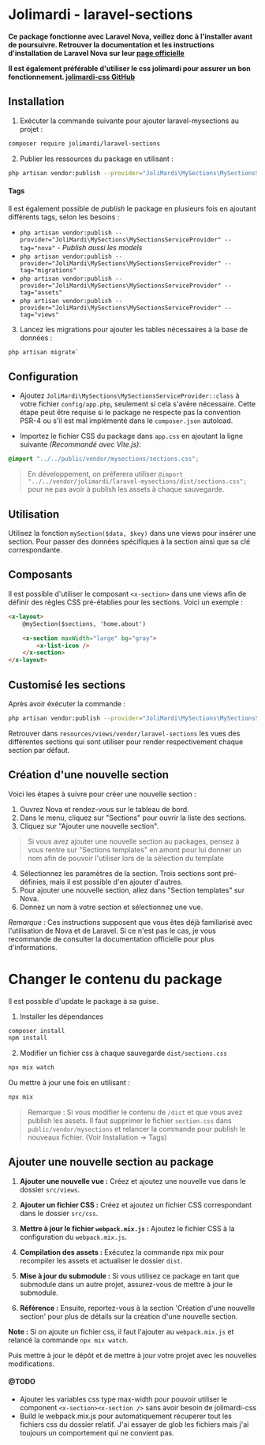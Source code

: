 # Jolimardi - laravel-sections

**Ce package fonctionne avec Laravel Nova, veillez donc à l'installer avant de poursuivre. Retrouver la documentation et les instructions d'installation de Laravel Nova sur leur [page officielle](https://nova.laravel.com/docs/4.0/installation.html)**

**Il est également préférable d'utiliser le css jolimardi pour assurer un bon fonctionnement. [jolimardi-css GitHub](https://github.com/jolimardi/jolimardi-css)**

## Installation 

1. Exécuter la commande suivante pour ajouter laravel-mysections au projet :

```bash
composer require jolimardi/laravel-sections
```

2. Publier les ressources du package en utilisant :

```bash
php artisan vendor:publish --provider="JoliMardi\MySections\MySectionsServiceProvider"
```

#### Tags

Il est également possible de *publish* le package en plusieurs fois en ajoutant différents tags, selon les besoins : 

- `php artisan vendor:publish --provider="JoliMardi\MySections\MySectionsServiceProvider" --tag="nova"` - *Publish aussi les models*
- `php artisan vendor:publish --provider="JoliMardi\MySections\MySectionsServiceProvider" --tag="migrations"`
- `php artisan vendor:publish --provider="JoliMardi\MySections\MySectionsServiceProvider" --tag="assets"`
- `php artisan vendor:publish --provider="JoliMardi\MySections\MySectionsServiceProvider" --tag="views"`

3. Lancez les migrations pour ajouter les tables nécessaires à la base de données :

```bash
php artisan migrate`
```

## Configuration

- Ajoutez `JoliMardi\MySections\MySectionsServiceProvider::class` à votre fichier `config/app.php`, seulement si cela s'avère nécessaire. Cette étape peut être requise si le package ne respecte pas la convention PSR-4 ou s'il est mal implémenté dans le `composer.json` autoload.

- Importez le fichier CSS du package dans `app.css` en ajoutant la ligne suivante *(Recommandé avec Vite.js)*:

```css
@import "../../public/vendor/mysections/sections.css";
```

> En développement, on préferera utiliser `@import "../../vendor/jolimardi/laravel-mysections/dist/sections.css";` pour ne pas avoir à publish les assets à chaque sauvegarde.

## Utilisation

Utilisez la fonction `mySection($data, $key)` dans une views pour insérer une section. Pour passer des données spécifiques à la section ainsi que sa clé correspondante.

## Composants

Il est possible d'utiliser le composant `<x-section>` dans une views afin de définir des règles CSS pré-établies pour les sections. Voici un exemple :

```html
<x-layout>
    @mySection($sections, 'home.about')

    <x-section maxWidth="large" bg="gray">
        <x-list-icon />
    </x-section>
</x-layout>
```

## Customisé les sections

Après avoir éxécuter la commande : 
```bash
php artisan vendor:publish --provider="JoliMardi\MySections\MySectionsServiceProvider" --tag="views"
```

Retrouver dans `resources/views/vendor/laravel-sections` les vues des différentes sections qui sont utiliser pour render respectivement chaque section par défaut. 

## Création d'une nouvelle section

Voici les étapes à suivre pour créer une nouvelle section :

1. Ouvrez Nova et rendez-vous sur le tableau de bord. 
2. Dans le menu, cliquez sur "Sections" pour ouvrir la liste des sections.
3. Cliquez sur "Ajouter une nouvelle section".
> Si vous avez ajouter une nouvelle section au packages, pensez à vous rentre sur "Sections templates" en amont pour lui donner un nom afin de pouvoir l'utiliser lors de la sélection du template
4. Sélectionnez les paramètres de la section. Trois sections sont pré-définies, mais il est possible d'en ajouter d'autres.
5. Pour ajouter une nouvelle section, allez dans "Section templates" sur Nova.
6. Donnez un nom à votre section et sélectionnez une vue.

_Remarque :_ Ces instructions supposent que vous êtes déjà familiarisé avec l'utilisation de Nova et de Laravel. Si ce n'est pas le cas, je vous recommande de consulter la documentation officielle pour plus d'informations.


# Changer le contenu du package 

Il est possible d'update le package à sa guise. 

1. Installer les dépendances 

```bash
composer install
npm install
```

2. Modifier un fichier css à chaque sauvegarde `dist/sections.css`

```bash
npx mix watch
```

Ou mettre à jour une fois en utilisant :

```bash
npx mix
```

> Remarque : Si vous modifier le contenu de `/dist` et que vous avez publish les assets. Il faut supprimer le fichier `section.css` dans `public/vendor/mysections` et relancer la commande pour publish le nouveaux fichier. (Voir Installation -> Tags)

## Ajouter une nouvelle section au package

1. **Ajouter une nouvelle vue :** Créez et ajoutez une nouvelle vue dans le dossier `src/views`.

2. **Ajouter un fichier CSS :** Créez et ajoutez un fichier CSS correspondant dans le dossier `src/css`.

3. **Mettre à jour le fichier `webpack.mix.js` :** Ajoutez le fichier CSS à la configuration du `webpack.mix.js`.

4. **Compilation des assets :** Exécutez la commande npx mix pour recompiler les assets et actualiser le dossier `dist`.

5. **Mise à jour du submodule :** Si vous utilisez ce package en tant que submodule dans un autre projet, assurez-vous de mettre à jour le submodule.

6. **Référence :** Ensuite, reportez-vous à la section 'Création d'une nouvelle section' pour plus de détails sur la création d'une nouvelle section.

**Note :** Si on ajoute un fichier css, il faut l'ajouter au `webpack.mix.js` et relancé la commande `npx mix watch`.

Puis mettre à jour le dépôt et de mettre à jour votre projet avec les nouvelles modifications.

#### @TODO

- Ajouter les variables css type max-width pour pouvoir utiliser le component `<x-section><x-section />` sans avoir besoin de jolimardi-css
- Build le webpack.mix.js pour automatiquement récuperer tout les fichiers css du dossier relatif.  J'ai essayer de glob les fichiers mais j'ai toujours un comportement qui ne convient pas. 